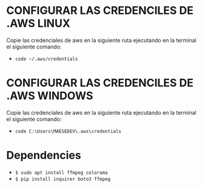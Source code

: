 
# CONFIGURAR LAS CREDENCILES DE .AWS LINUX
Copie las credenciales de aws en la siguiente ruta ejecutando en la terminal el siguiente comando:
* `code ~/.aws/credentials`

# CONFIGURAR LAS CREDENCILES DE .AWS WINDOWS
Copie las credenciales de aws en la siguiente ruta ejecutando en la terminal el siguiente comando:
* `code C:\Users\MAESEDEV\.aws\credentials`

# Dependencies
* `$ sudo apt install ffmpeg colorama`
* `$ pip install inquirer boto3 ffmpeg`